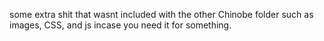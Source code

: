 some extra shit that wasnt included with the other Chinobe folder such as images, CSS, and js incase you need it for something.
